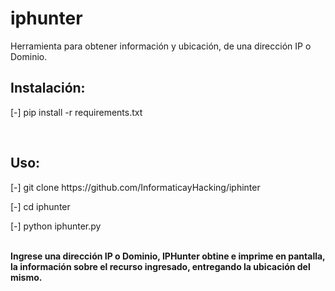 # iphunter
Herramienta para obtener información y ubicación, de una dirección IP o Dominio.

<h2>Instalación:</h2>
<p>[-] pip install -r requirements.txt</p>
<br>
<h2>Uso:</h2>
<p>[-] git clone https://github.com/InformaticayHacking/iphinter</p>
<p>[-] cd iphunter</p>
<p>[-] python iphunter.py</p><br>
<strong>Ingrese una dirección IP o Dominio, IPHunter obtine e imprime en pantalla, la información sobre el recurso ingresado, entregando la ubicación del mismo.</strong>
